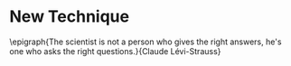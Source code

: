 
# New Technique

\epigraph{The scientist is not a person who gives the right answers, he's one who asks the right questions.}{Claude Lévi-Strauss}
